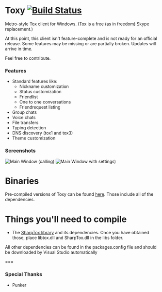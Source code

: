 Toxy [![Build Status](http://jenkins.impy.me/job/Toxy%20x86/badge/icon)](http://jenkins.impy.me/job/Toxy%20x86/)
====

Metro-style Tox client for Windows. ([Tox](https://github.com/irungentoo/ProjectTox-Core "ProjectTox GitHub repo") is a free (as in freedom) Skype replacement.)

At this point, this client isn't feature-complete and is not ready for an official release.
Some features may be missing or are partially broken. Updates will arrive in time.

Feel free to contribute.

### Features

* Standard features like:
  - Nickname customization
  - Status customization
  - Friendlist
  - One to one conversations
  - Friendrequest listing
* Group chats
* Voice chats
* File transfers
* Typing detection
* DNS discovery (tox1 and tox3)
* Theme customization

### Screenshots

![Main Window (calling)](http://impy.me/i/6f44aa.png)
![Main Window with settings)](http://impy.me/i/4e2de8.png)

Binaries
===
Pre-compiled versions of Toxy can be found [here](http://jenkins.impy.me/ "Toxy Binaries"). Those include all of the dependencies.

Things you'll need to compile
===

* The [SharpTox library](https://github.com/Impyy/SharpTox "SharpTox GitHub repo") and its dependencies. Once you have obtained those, place libtox.dll and SharpTox.dll in the libs folder.

All other dependencies can be found in the packages.config file and should be downloaded by Visual Studio automatically

===
### Special Thanks

* Punker
